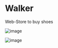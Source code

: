 # Walker
Web-Store to buy shoes

![image](https://github.com/user-attachments/assets/982e1208-d9b1-4d0b-8108-ab81d58a9a8e)

![image](https://github.com/user-attachments/assets/0b124ae0-8885-476a-a7d3-4d97b5f2e41e)



